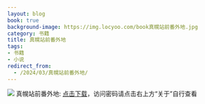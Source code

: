 ```yaml
---
layout: blog
book: true
background-image: https://img.locyoo.com/book真幌站前番外地.jpg
category: 书籍
title: 真幌站前番外地
tags:
- 书籍
- 小说
redirect_from:
  - /2024/03/真幌站前番外地/
---
```

![](https://img.locyoo.com/book真幌站前番外地.jpg)
真幌站前番外地: <a name = "ref1" href="https://url18.ctfile.com/f/50983618-1320273346-790f6e?p=3619">点击下载</a>，访问密码请点击右上方“关于”自行查看